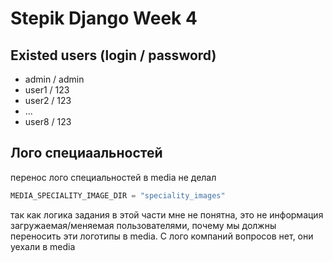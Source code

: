 # Stepik Django Week 4

## Existed users (login / password)
- admin / admin
- user1 / 123
- user2 / 123
- ...
- user8 / 123

## Лого специаальностей
перенос лого специальностей в media не делал
```Python
MEDIA_SPECIALITY_IMAGE_DIR = "speciality_images"
```
так как логика задания в этой части мне не понятна, это не информация загружаемая/меняемая пользователями, почему мы должны переносить эти логотипы в media. С лого компаний вопросов нет, они уехали в media